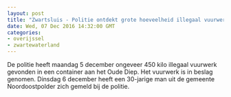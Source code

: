 ```yaml
---
layout: post
title: "Zwartsluis - Politie ontdekt grote hoeveelheid illegaal vuurwerk"
date: Wed, 07 Dec 2016 14:32:00 GMT
categories: 
- overijssel 
- zwartewaterland 
---
```


De politie heeft maandag 5 december ongeveer 450 kilo illegaal vuurwerk gevonden in een container aan het Oude Diep. Het vuurwerk is in beslag genomen. Dinsdag 6 december heeft een 30-jarige man uit de gemeente Noordoostpolder zich gemeld bij de politie.
